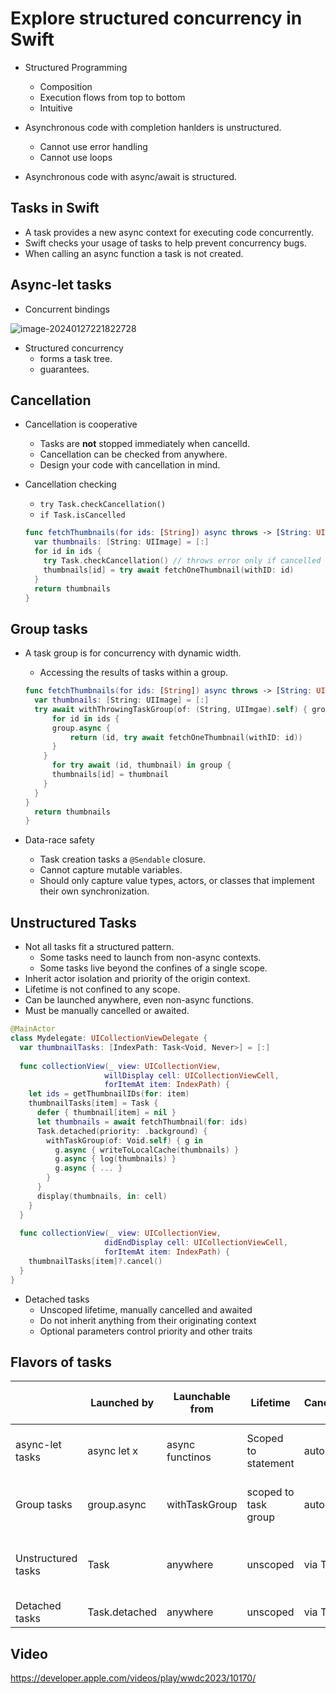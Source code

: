 # Explore structured concurrency in Swift

- Structured Programming
  - Composition
  - Execution flows from top to bottom
  - Intuitive

- Asynchronous code with completion hanlders is unstructured.
  - Cannot use error handling
  - Cannot use loops
- Asynchronous code with async/await is structured.



## Tasks in Swift

- A task provides a new async context for executing code concurrently.
- Swift checks your usage of tasks to help prevent concurrency bugs.
- When calling an async function a task is not created.



## Async-let tasks

- Concurrent bindings

![image-20240127221822728](/Users/pony/Developments/WWDC/2021/images/image-20240127221822728.png)

- Structured concurrency 
  - forms a task tree.
  - guarantees.



## Cancellation

- Cancellation is cooperative
  - Tasks are **not** stopped immediately when cancelld.
  - Cancellation can be checked from anywhere.
  - Design your code with cancellation in mind.

- Cancellation checking

  - `try Task.checkCancellation()`
  - `if Task.isCancelled`

  ```swift
  func fetchThumbnails(for ids: [String]) async throws -> [String: UIImage] {
    var thumbnails: [String: UIImage] = [:]
    for id in ids {
      try Task.checkCancellation() // throws error only if cancelled
      thumbnails[id] = try await fetchOneThumbnail(withID: id)
    }
    return thumbnails
  }
  ```

  

## Group tasks

- A task group is for concurrency with dynamic width.

  - Accessing the results of tasks within a group.

  ```swift
  func fetchThumbnails(for ids: [String]) async throws -> [String: UIImage] {
    var thumbnails: [String: UIImage] = [:]
    try await withThrowingTaskGroup(of: (String, UIImgae).self) { group in 
  		for id in ids {                                                           		
        group.async {
        	return (id, try await fetchOneThumbnail(withID: id))
      	}
      }
  		for try await (id, thumbnail) in group {
        thumbnails[id] = thumbnail
      }
    }                                                         
  }
    return thumbnails
  }
  ```

- Data-race safety

  - Task creation tasks a `@Sendable` closure.
  - Cannot capture mutable variables.
  - Should only capture value types, actors, or classes that implement their own synchronization.



## Unstructured Tasks

- Not all tasks fit a structured pattern.
  - Some tasks need to launch from non-async contexts.
  - Some tasks live beyond the confines of a single scope.
- Inherit actor isolation and priority of the origin context.
- Lifetime is not confined to any scope.
- Can be launched anywhere, even non-async functions.
- Must be manually cancelled or awaited.

```swift
@MainActor
class Mydelegate: UICollectionViewDelegate {
  var thumbnailTasks: [IndexPath: Task<Void, Never>] = [:]
  
  func collectionView(_ view: UICollectionView,
                     willDisplay cell: UICollectionViewCell,
                     forItemAt item: IndexPath) {
    let ids = getThumbnailIDs(for: item)
    thumbnailTasks[item] = Task {
      defer { thumbnail[item] = nil }
      let thumbnails = await fetchThumbnail(for: ids)
      Task.detached(priority: .background) {
        withTaskGroup(of: Void.self) { g in 
          g.async { writeToLocalCache(thumbnails) }
          g.async { log(thumbnails) }
          g.async { ... }
        }
      }
      display(thumbnails, in: cell)
    }
  }
  
  func collectionView(_ view: UICollectionView,
                     didEndDisplay cell: UICollectionViewCell,
                     forItemAt item: IndexPath) {
    thumbnailTasks[item]?.cancel()
  }
}
```

- Detached tasks
  - Unscoped lifetime, manually cancelled and awaited
  - Do not inherit anything from their originating context
  - Optional parameters control priority and other traits



## Flavors of tasks

|                    | Launched by   | Launchable from | Lifetime             | Cancellation | Inherits from origin               |
| ------------------ | ------------- | --------------- | -------------------- | ------------ | ---------------------------------- |
| async-let tasks    | async let x   | async functinos | Scoped to statement  | automatic    | priority, task-local values        |
| Group tasks        | group.async   | withTaskGroup   | scoped to task group | automatic    | priority, task-local values        |
| Unstructured tasks | Task          | anywhere        | unscoped             | via Task     | priority, task-local values, actor |
| Detached tasks     | Task.detached | anywhere        | unscoped             | via Task     | nothing                            |



## Video

https://developer.apple.com/videos/play/wwdc2023/10170/